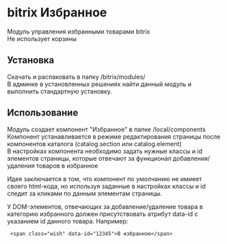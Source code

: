 # bitrix Избранное
Модуль управления избранными товарами bitrix<br>
Не использует корзины
## Установка 
Скачать и распаковать в папку /bitrix/modules/<br>
В админке в установленных решениях найти данный модуль и выполнить стандартную установку.
## Использование
Модуль создает компонент "Избранное" в папке /local/components<br>
Компонент устанавливается в режиме редактирования страницы после компонентов каталога (catalog.section или catalog.element)<br>
В настройках компонента необходимо задать нужные классы и id элементов страницы, которые отвечают за функционал добавления/удаления товаров в избранное

Идея заключается в том, что компонент по умолчанию не имиеет своего html-кода, но используя заданные в настройках классы и id следит за кликами по данным
элементам страницы.

У DOM-элементов, отвечающих за добавление/удаление товара в категорию избранного должен присутствовать атрибут
data-id с указанием id данного товара. Например:

 ` <span class="wish" data-id="12345">В избранное</span>`